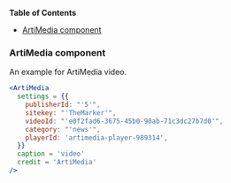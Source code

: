 <!-- START doctoc generated TOC please keep comment here to allow auto update -->
<!-- DON'T EDIT THIS SECTION, INSTEAD RE-RUN doctoc TO UPDATE -->
**Table of Contents**

- [ArtiMedia component](#artimedia-component)

<!-- END doctoc generated TOC please keep comment here to allow auto update -->

### ArtiMedia component

An example for ArtiMedia video.

```jsx static
<ArtiMedia
  settings = {{
    publisherId: "'5'",
    sitekey: "'TheMarker'",
    videoId: "'e0f2fad6-3675-45b0-90ab-71c3dc27b7d0'",
    category: "'news'",
    playerId: 'artimedia-player-989314',
  }}
  caption = 'video'
  credit = 'ArtiMedia'
/>
```
